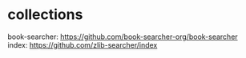 # collections

book-searcher: https://github.com/book-searcher-org/book-searcher  
index: https://github.com/zlib-searcher/index
